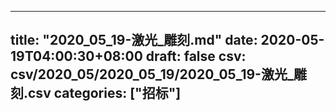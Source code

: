 
---
title: "2020_05_19-激光_雕刻.md"
date: 2020-05-19T04:00:30+08:00
draft: false
csv: csv/2020_05/2020_05_19/2020_05_19-激光_雕刻.csv
categories: ["招标"]
---
